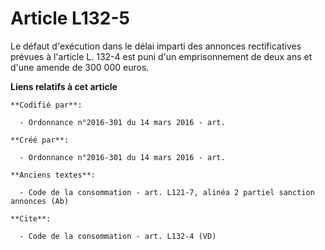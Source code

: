 # Article L132-5

Le défaut d'exécution dans le délai imparti des annonces rectificatives prévues à l'article L. 132-4 est puni d'un
emprisonnement de deux ans et d'une amende de 300 000 euros.

**Liens relatifs à cet article**

	**Codifié par**:

	  - Ordonnance n°2016-301 du 14 mars 2016 - art.

	**Créé par**:

	  - Ordonnance n°2016-301 du 14 mars 2016 - art.

	**Anciens textes**:

	  - Code de la consommation - art. L121-7, alinéa 2 partiel sanction annonces (Ab)

	**Cite**:

	  - Code de la consommation - art. L132-4 (VD)
